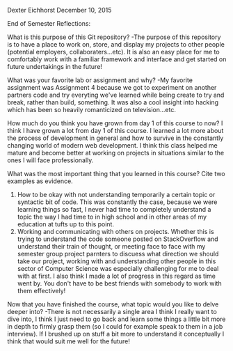 Dexter Eichhorst
December 10, 2015

End of Semester Reflections:

What is this purpose of this Git repository?
-The purpose of this repository is to have a place to work on, store, and display my projects to other people (potential employers, collaboraters...etc). It is also an easy place for me to comfortably work with a familiar framework and interface and get started on future undertakings in the future!

What was your favorite lab or assignment and why?
-My favorite assignment was Assignment 4 because we got to experiment on another partners code and try everyting we've learned while being create to try and break, rather than build, something. It was also a cool insight into hacking which has been so heavily romanticized on television...etc. 

How much do you think you have grown from day 1 of this course to now?
I think I have grown a lot from day 1 of this course. I learned a lot more about the process of development in general and how to survive in the constantly changing world of modern web development. I think this class helped me mature and become better at working on projects in situations similar to the ones I will face professionally. 

What was the most important thing that you learned in this course? Cite two examples as evidence.
1) How to be okay with not understanding temporarily a certain topic or syntactic bit of code. This was constantly the case, because we were learning things so fast, I never had time to completely understand a topic the way I had time to in high school and in other areas of my education at tufts up to this point. 
2) Working and communicating with others on projects. Whether this is trying to understand the code someone posted on StackOverflow and understand their train of thought, or meeting face to face with my semester group project parnters to discuess what direction we should take our project, working with and understanding other people in this sector of Computer Science was especially challenging for me to deal with at first. I also think I made a lot of progress in this regard as time went by. You don't have to be best friends with somebody to work with them effectively!

Now that you have finished the course, what topic would you like to delve deeper into?
-There is not necessarily a single area I think I really want to dive into, I think I just need to go back and learn some things a little bit more in depth to firmly grasp them (so I could for example speak to them in a job interview). If I brushed up on stuff a bit more to understand it conceptually I think that would suit me well for the future!